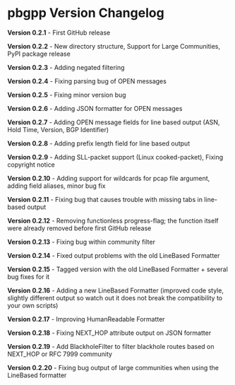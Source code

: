 # pbgpp Version Changelog

**Version 0.2.1** - First GitHub release

**Version 0.2.2** - New directory structure, Support for Large Communities, PyPI package release

**Version 0.2.3** - Adding negated filtering

**Version 0.2.4** - Fixing parsing bug of OPEN messages

**Version 0.2.5** - Fixing minor version bug

**Version 0.2.6** - Adding JSON formatter for OPEN messages

**Version 0.2.7** - Adding OPEN message fields for line based output (ASN, Hold Time, Version, BGP Identifier)

**Version 0.2.8** - Adding prefix length field for line based output

**Version 0.2.9** - Adding SLL-packet support (Linux cooked-packet), Fixing copyright notice

**Version 0.2.10** - Adding support for wildcards for pcap file argument, adding field aliases, minor bug fix

**Version 0.2.11** - Fixing bug that causes trouble with missing tabs in line-based output

**Version 0.2.12** - Removing functionless progress-flag; the function itself were already removed before first GitHub release

**Version 0.2.13** - Fixing bug within community filter

**Version 0.2.14** - Fixed output problems with the old LineBased Formatter

**Version 0.2.15** - Tagged version with the old LineBased Formatter + several bug fixes for it

**Version 0.2.16** - Adding a new LineBased Formatter (improved code style, slightly different output so watch out it does not break the compatibility to your own scripts)

**Version 0.2.17** - Improving HumanReadable Formatter

**Version 0.2.18** - Fixing NEXT_HOP attribute output on JSON formatter

**Version 0.2.19** - Add BlackholeFilter to filter blackhole routes based on NEXT_HOP or RFC 7999 community

**Version 0.2.20** - Fixing bug output of large communities when using the LineBased formatter